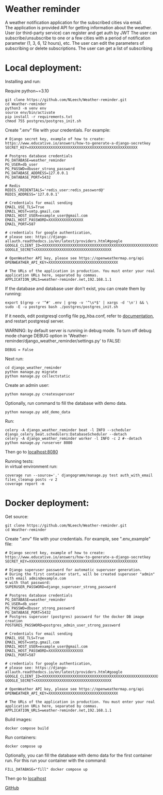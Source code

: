 # Weather reminder

A weather notification application for the subscribed cities via email.  
The application is provided API for getting information about the weather. 
User (or third-party service) can register and get auth by JWT 
The user can subscribe/unsubscribe to one or a few cities with a period of notification parameter (1, 3, 6, 12 hours), etc. 
The user can edit the parameters of subscribing or delete subscriptions. 
The user can get a list of subscribing

# Local deployment:
Installing and run:

Require python~=3.10
```
git clone https://github.com/NLeech/Weather-reminder.git
cd Weather-reminder
python3 -m venv env
source env/bin/activate
pip install -r requirements.txt
chmod 755 postgres/postgres_init.sh
```

Create ".env" file with your credentials.
For example:
```
# Django secret key, example of how to create: https://www.educative.io/answers/how-to-generate-a-django-secretkey
SECRET_KEY=XXXXXXXXXXXXXXXXXXXXXXXXXXXXXXXXXXXXXXXXXXXXXXXXXX

# Postgres database credentials
PG_DATABASE=weather_reminder
PG_USER=db_user
PG_PASSWD=dbuser_strong_password
PG_DATABASE_ADDRESS=127.0.0.1
PG_DATABASE_PORT=5432

# Redis
REDIS_CREDENTIALS='redis_user:redis_password@'
REDIS_ADDRESS='127.0.0.1'

# Credentials for email sending
EMAIL_USE_TLS=True
EMAIL_HOST=smtp.gmail.com
EMAIL_HOST_USER=example_user@gmail.com
EMAIL_HOST_PASSWORD=XXXXXXXXXXXXXXXX
EMAIL_PORT=587

# credentials for google authentication,
# please see: https://django-allauth.readthedocs.io/en/latest/providers.html#google
GOOGLE_CLIENT_ID=XXXXXXXXXXXXXXXXXXXXXXXXXXXXXXXXXXXXXXXXXXXXXXXXXXXXXXXXXXXXXXXXXXXXXXXXX
GOOGLE_SECRET=XXXXXXXXXXXXXXXXXXXXXXXXXXXXXXXXXXX

# OpenWeather API key, please see https://openweathermap.org/api
OPENWEATHER_API_KEY=XXXXXXXXXXXXXXXXXXXXXXXXXXXXXXXX

# The URLs of the application in production. You must enter your real application URLs here, separated by commas.
APPLICATION_URLS=weather-reminder.net,192.168.1.1
```

If the database and database user don't exist, you can create them by running:
```    
export $(grep -v '^#' .env | grep -v '^\s*$' | xargs -d '\n') && \
sudo -E -u postgres bash ./postgres/postgres_init.sh
```
If it needs, edit postgresql config file pg_hba.conf, refer to 
[documentation](https://www.postgresql.org/docs/11/auth-pg-hba-conf.html), and restart postgresql server.

WARNING: by default server is running in debug mode. 
To turn off debug mode change DEBUG option in 'Weather-reminder/django_weather_reminder/settings.py' to FALSE:
```
DEBUG = False
```
Next run:
```
cd django_weather_reminder
python manage.py migrate
python manage.py collectstatic 
```

Create an admin user:
```
python manage.py createsuperuser
```

Optionally, run command to fill the database with demo data. 
```
python manage.py add_demo_data
```

Run:
```
celery -A django_weather_reminder beat -l INFO --scheduler django_celery_beat.schedulers:DatabaseScheduler --detach
celery -A django_weather_reminder worker -l INFO -c 2 #--detach
python manage.py runserver 8080
```
Then go to [localhost:8080](localhost:8080)

Running tests:  
in virtual environment run:
```
coverage run --source='.' djangogramm/manage.py test auth_with_email files_cleanup posts -v 2
coverage report -m
```
# Docker deployment:

Get source:
```
git clone https://github.com/NLeech/Weather-reminder.git
cd Weather-reminder
```

Create ".env" file with your credentials.
For example, see ".env_example" file:
```
# Django secret key, example of how to create: https://www.educative.io/answers/how-to-generate-a-django-secretkey
SECRET_KEY=XXXXXXXXXXXXXXXXXXXXXXXXXXXXXXXXXXXXXXXXXXXXXXXXXX

# Django superuser password for automatic superuser generation.
# During the first container start, will be created superuser "admin" with email admin@example.com
# with that password:
SUPERUSER_PASSWORD=django_superuser_strong_password

# Postgres database credentials
PG_DATABASE=weather_reminder
PG_USER=db_user
PG_PASSWD=dbuser_strong_password
PG_DATABASE_PORT=5432
# Postgres superuser (postgres) password for the docker DB image creation
POSTGRES_PASSWORD=postgres_admin_user_strong_password

# Credentials for email sending
EMAIL_USE_TLS=True
EMAIL_HOST=smtp.gmail.com
EMAIL_HOST_USER=example_user@gmail.com
EMAIL_HOST_PASSWORD=XXXXXXXXXXXXXXXX
EMAIL_PORT=587

# credentials for google authentication,
# please see: https://django-allauth.readthedocs.io/en/latest/providers.html#google
GOOGLE_CLIENT_ID=XXXXXXXXXXXXXXXXXXXXXXXXXXXXXXXXXXXXXXXXXXXXXXXXXXXXXXXXXXXXXXXXXXXXXXXXX
GOOGLE_SECRET=XXXXXXXXXXXXXXXXXXXXXXXXXXXXXXXXXXX

# OpenWeather API key, please see https://openweathermap.org/api
OPENWEATHER_API_KEY=XXXXXXXXXXXXXXXXXXXXXXXXXXXXXXXX

# The URLs of the application in production. You must enter your real application URLs here, separated by commas.
APPLICATION_URLS=weather-reminder.net,192.168.1.1
```

Build images:
    
    docker compose build

Run containers:

    docker compose up

Optionally, you can fill the database with demo data for the first container run. 
For this run your container with the command:

    FILL_DATABASE="fill" docker compose up
 
Then go to [localhost](localhost)

[GitHub](https://github.com/NLeech/Weather-reminder)
